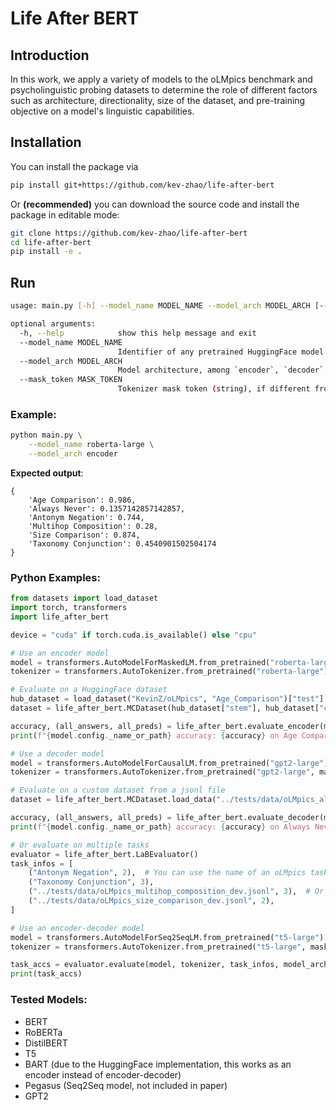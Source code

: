 # Life After BERT

## Introduction
In this work, we apply a variety of models to the oLMpics benchmark and psycholinguistic probing datasets to determine the role of different factors such as architecture, directionality,
size of the dataset, and pre-training objective on a model's linguistic capabilities.

## Installation

You can install the package via

```bash
pip install git+https://github.com/kev-zhao/life-after-bert
```

Or **(recommended)** you can download the source code and install the package in editable mode:

```bash
git clone https://github.com/kev-zhao/life-after-bert
cd life-after-bert
pip install -e .
```

## Run
```bash
usage: main.py [-h] --model_name MODEL_NAME --model_arch MODEL_ARCH [--mask_token MASK_TOKEN]

optional arguments:
  -h, --help            show this help message and exit
  --model_name MODEL_NAME
                        Identifier of any pretrained HuggingFace model
  --model_arch MODEL_ARCH
                        Model architecture, among `encoder`, `decoder`, and `encoder-decoder`
  --mask_token MASK_TOKEN
                        Tokenizer mask token (string), if different from default. Mainly used for GPT2 ("[MASK]") and T5 ("<extra_id_0>").
```

### Example:
```bash
python main.py \
    --model_name roberta-large \
    --model_arch encoder
```
**Expected output**: 
```
{
    'Age Comparison': 0.986, 
    'Always Never': 0.1357142857142857, 
    'Antonym Negation': 0.744, 
    'Multihop Composition': 0.28, 
    'Size Comparison': 0.874, 
    'Taxonomy Conjunction': 0.4540901502504174
}
``` 

### Python Examples:
```python
from datasets import load_dataset
import torch, transformers
import life_after_bert

device = "cuda" if torch.cuda.is_available() else "cpu"

# Use an encoder model
model = transformers.AutoModelForMaskedLM.from_pretrained("roberta-large")
tokenizer = transformers.AutoTokenizer.from_pretrained("roberta-large")

# Evaluate on a HuggingFace dataset
hub_dataset = load_dataset("KevinZ/oLMpics", "Age_Comparison")["test"]
dataset = life_after_bert.MCDataset(hub_dataset["stem"], hub_dataset["choices"], hub_dataset["answerKey"], num_choices=2, tokenizer=tokenizer)

accuracy, (all_answers, all_preds) = life_after_bert.evaluate_encoder(model, tokenizer, dataset, device=device)
print(f"{model.config._name_or_path} accuracy: {accuracy} on Age Comparison task")
```
```python
# Use a decoder model
model = transformers.AutoModelForCausalLM.from_pretrained("gpt2-large")
tokenizer = transformers.AutoTokenizer.from_pretrained("gpt2-large", mask_token="[MASK]")  # Causal LM's don't have mask tokens by default

# Evaluate on a custom dataset from a jsonl file
dataset = life_after_bert.MCDataset.load_data("../tests/data/oLMpics_always_never_dev.jsonl", num_choices=5, tokenizer=tokenizer)

accuracy, (all_answers, all_preds) = life_after_bert.evaluate_decoder(model, tokenizer, dataset, device=device)
print(f"{model.config._name_or_path} accuracy: {accuracy} on Always Never task")
```
```python
# Or evaluate on multiple tasks
evaluator = life_after_bert.LaBEvaluator()
task_infos = [
    ("Antonym Negation", 2),  # You can use the name of an oLMpics task
    ("Taxonomy Conjunction", 3),
    ("../tests/data/oLMpics_multihop_composition_dev.jsonl", 3),  # Or pass in the file paths
    ("../tests/data/oLMpics_size_comparison_dev.jsonl", 2),
]

# Use an encoder-decoder model
model = transformers.AutoModelForSeq2SeqLM.from_pretrained("t5-large")
tokenizer = transformers.AutoTokenizer.from_pretrained("t5-large", mask_token="<extra_id_0>")

task_accs = evaluator.evaluate(model, tokenizer, task_infos, model_arch="encoder-decoder", device=device)
print(task_accs)
```

### Tested Models:
* BERT
* RoBERTa
* DistilBERT
* T5
* BART (due to the HuggingFace implementation, this works as an encoder instead of encoder-decoder)
* Pegasus (Seq2Seq model, not included in paper)
* GPT2
